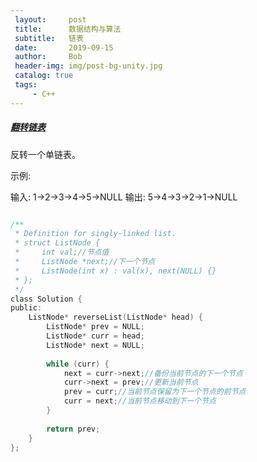 ```yaml
---
 layout:     post
 title:      数据结构与算法
 subtitle:   链表
 date:       2019-09-15
 author:     Bob
 header-img: img/post-bg-unity.jpg
 catalog: true
 tags:
     - C++
---
```


##### [翻转链表](https://leetcode.com/problems/reverse-linked-list/)

反转一个单链表。

示例:

输入: 1->2->3->4->5->NULL
输出: 5->4->3->2->1->NULL


```c

/**
 * Definition for singly-linked list.
 * struct ListNode {
 *     int val;//节点值
 *     ListNode *next;//下一个节点
 *     ListNode(int x) : val(x), next(NULL) {}
 * };
 */
class Solution {
public:
    ListNode* reverseList(ListNode* head) {
        ListNode* prev = NULL;
        ListNode* curr = head;
        ListNode* next = NULL;
        
        while (curr) {
            next = curr->next;//备份当前节点的下一个节点
            curr->next = prev;//更新当前节点
            prev = curr;//当前节点保留为下一个节点的前节点
            curr = next;//当前节点移动到下一个节点
        }
        
        return prev;
    }
};

```
